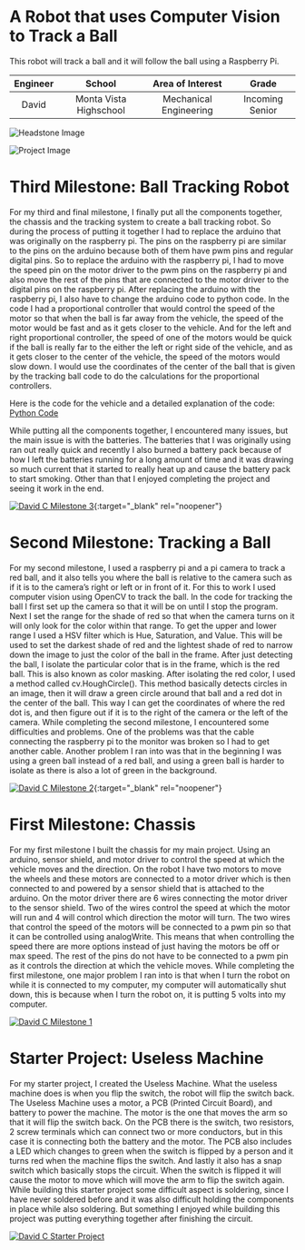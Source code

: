﻿# A Robot that uses Computer Vision to Track a Ball
This robot will track a ball and it will follow the ball using a Raspberry Pi.

| **Engineer** | **School** | **Area of Interest** | **Grade** |
|:--:|:--:|:--:|:--:|
| David | Monta Vista Highschool | Mechanical Engineering | Incoming Senior

![Headstone Image](https://lh3.googleusercontent.com/pw/AM-JKLVbcVsXtbVDlJuw0to8qprEm4nzvpmechAxXFTnBjrnaQnZk5eflwQXT3I46UE1jroaWahA_ZodNRUtbbHt7iFZwZqHAU7C8B2Qf57jLTXL7Mm-1x0gQ9uiL_iphZOY8YwViqiN2oftpD9LLPRMid0=s1934-no?authuser=0)

![Project Image]([https://lh3.googleusercontent.com/ja0gi1bOSnKyzbW03GLW7FHGcK5NM5qcB5UkfWNFWoDUBVk1lwQGQ-Zu620W-JuTPLXimHSOwLB70AYCeTaYRZ_ErbLAAfn-fVTgPN9sC3mHUSw_H5VUwsYxl3c3zNNqRODk3J6reASLEY0N1hdBmpkwA8afPK3XOle-4EZs9VU6Y_rGsdzCob1aS2mXJ9qsnP7YP9jqvmHEMOd1pSy0roCtajP1nM3WY4lPb1Cn6wETgDUaBgutbkaBw5IQqD8Zw4U7weAp5-X-Pm1ztBjuBAQc0DtJct2I-VQbaxIGxGb2dxIn1ORuN23jzaCRrnY-MOWsh7iysMKEOvMOZzujX8bg-kTcETD4JLce-TAJwXQD1A4tr-Hbv9YDUVWijbv4Ugm-xFueWhA37aomup75534EDhHusydv1s0RM619E_H7Rp7nvjIj3M2oVuW2MYe156CpxLrCh-axkYzLTDQHlr1MsI17-H4A-wS8-HVNryvj9jtDcpHq3QDu57oRp4Zl0n3tj-5qJgFaoUaS1vnxjE3by0ABUU980xyNvePMU9Rm4jH_mIlEh6bRpahVhFWoIxhcv3euASmEOOuypRB-a43O4Wi5bwsteeIoa6_5uerlGRwvQSarq3xUiYWguwWBoZdzZGFlz0Lu-17yaCS7_YtkpJhK1aF2im9sifonsI2BZi1aHiF8zUYjSIcaFIrTnxWhnjX2btXeTsYhmmlzolXNs3SOEMtXf3g6wjZHMTG1dwLsKCv_RF4h68Y=w756-h1007-no?authuser=0](https://lh3.googleusercontent.com/tOqyTUoC3ask_Ot1INQlVyUBfarqkv_xvjJJ1TBR5UhxIvoH_E6EZuh_RP8Nvu3RbjaDTdOuLxUfWw2IhrR1hmUxush5usUF50mcTsLLIETjn0NXVe4g-xz4ekcJVpcMBzp8Oq3SYVo_Ie6f48iIEeIpKQz9v7RMPsT9k_-9xNZt8rD1XrdTz0H94GSSLjGev4bS53SsTB5cTlKv7wwmfud7FzXdpaxouWoBMQisX3wXS9JNvhXA_E7FfeBTLdoFK2hr4VbLJQC5hSfp9wx3bdMTFkyblBk_282Jp4w1QrByarFPxhyUUrcEEBkoOoU5Ptyv4UKgluDyudT0e9kmv91DWY1BZnkcZsIMCj87yEQamWMU9RzD7vopzU7MiE_cWYueSpqOfzhdfjYW-q14eWLw_CxDHazn6LwPaCn-gIkfQMxthF3WivtK6efVN-MPTfitct0KMj8OZoyBl6McjFlJbuhc59XH08O7zbq0aEQtSQSu49m9zp6L4MyCVFoEZp5tTtc50WSuGUaZ6XdYddtyZO-K8xetpZBx1vOvHyc1jOCzjQSe0Rnkv0EFHTG1kXszs7_I7griqGUMTC1f-X_xGjAK24Hd_J8cpw7Rmb4TmP98nf6uhnnznCUjbXIpIIg0w1R917MJxND3FzXDyGpaR_zmmntYdtHtNNpN9V4coCBuEhhrfQZjBfouGU7Jzja1wD7CiqSAn2ZVWiajzxnNRoXRFCl_QPyzOBT2tjkVYwKFw3_TGsNqzMI=w756-h1007-no?authuser=0))
  
# Third Milestone: Ball Tracking Robot
For my third and final milestone, I finally put all the components together, the chassis and the tracking system to create a ball tracking robot. So during the process of putting it together I had to replace the arduino that was originally on the raspberry pi. The pins on the raspberry pi are similar to the pins on the arduino because both of them have pwm pins and regular digital pins. So to replace the arduino with the raspberry pi, I had to move the speed pin on the motor driver to the pwm pins on the raspberry pi and also move the rest of the pins that are connected to the motor driver to the digital pins on the raspberry pi. After replacing the arduino with the raspberry pi, I also have to change the arduino code to python code. In the code I had a proportional controller that would control the speed of the motor so that when the ball is far away from the vehicle, the speed of the motor would be fast and as it gets closer to the vehicle. And for the left and right proportional controller, the speed of one of the motors would be quick if the ball is really far to the either the left or right side of the vehicle, and as it gets closer to the center of the vehicle, the speed of the motors would slow down. I would use the coordinates of the center of the ball that is given by the tracking ball code to do the calculations for the proportional controllers.

Here is the code for the vehicle and a detailed explanation of the code: [Python Code](https://github.com/BlueStamp-Engineering-2022/David_BSE_Project)

While putting all the components together, I encountered many issues, but the main issue is with the batteries. The batteries that I was originally using ran out really quick and recently I also burned a battery pack because of how I left the batteries running for a long amount of time and it was drawing so much current that it started to really heat up and cause the battery pack to start smoking. Other than that I enjoyed completing the project and seeing it work in the end.


[![David C Milestone 3](https://res.cloudinary.com/marcomontalbano/image/upload/v1658351180/video_to_markdown/images/youtube--6Doy682EGRU-c05b58ac6eb4c4700831b2b3070cd403.jpg)](https://www.youtube.com/watch?v=6Doy682EGRU "David C Milestone 3"){:target="_blank" rel="noopener"}

# Second Milestone: Tracking a Ball

For my second milestone, I used a raspberry pi and a pi camera to track a red ball, and it also tells you where the ball is relative to the camera such as if it is to the camera’s right or left or in front of it. For this to work I used computer vision using OpenCV to track the ball. In the code for tracking the ball I first set up the camera so that it will be on until I stop the program. Next I set the range for the shade of red so that when the camera turns on it will only look for the color within that range. To get the upper and lower range I used a HSV filter which is Hue, Saturation, and Value. This will be used to set the darkest shade of red and the lightest shade of red to narrow down the image to just the color of the ball in the frame. After just detecting the ball, I isolate the particular color that is in the frame, which is the red ball. This is also known as color masking. After isolating the red color, I used a method called cv.HoughCircle(). This method basically detects circles in an image, then it will draw a green circle around that ball and a red dot in the center of the ball. This way I can get the coordinates of where the red dot is, and then figure out if it is to the right of the camera or the left of the camera. While completing the second milestone, I encountered some difficulties and problems. One of the problems was that the cable connecting the raspberry pi to the monitor was broken so I had to get another cable. Another problem I ran into was that in the beginning I was using a green ball instead of a red ball, and using a green ball is harder to isolate as there is also a lot of green in the background.

[![David C Milestone 2](https://res.cloudinary.com/marcomontalbano/image/upload/v1658266488/video_to_markdown/images/youtube--RTmboxN7S_E-c05b58ac6eb4c4700831b2b3070cd403.jpg)](https://www.youtube.com/watch?v=RTmboxN7S_E "David C Milestone 2"){:target="_blank" rel="noopener"}
# First Milestone: Chassis
  

For my first milestone I built the chassis for my main project. Using an arduino, sensor shield, and motor driver to control the speed at which the vehicle moves and the direction. On the robot I have two motors to move the wheels and these motors are connected to a motor driver which is then connected to and powered by a sensor shield that is attached to the arduino. On the motor driver there are 6 wires connecting the motor driver to the sensor shield. Two of the wires control the speed at which the motor will run and 4 will control which direction the motor will turn. The two wires that control the speed of the motors will be connected to a pwm pin so that it can be controlled using analogWrite. This means that when controlling the speed there are more options instead of just having the motors be off or max speed. The rest of the pins do not have to be connected to a pwm pin as it controls the direction at which the vehicle moves. While completing the first milestone, one major problem I ran into is that when I turn the robot on while it is connected to my computer, my computer will automatically shut down, this is because when I turn the robot on, it is putting 5 volts into my computer.


[![David C Milestone 1](https://res.cloudinary.com/marcomontalbano/image/upload/v1656107664/video_to_markdown/images/youtube--TsNfXT9q5ho-c05b58ac6eb4c4700831b2b3070cd403.jpg)](https://www.youtube.com/watch?v=TsNfXT9q5ho "David C Milestone 1")

# Starter Project: Useless Machine
  

For my starter project, I created the Useless Machine. What the useless machine does is when you flip the switch, the robot will flip the switch back. The Useless Machine uses a motor, a PCB (Printed Circuit Board), and battery to power the machine. The motor is the one that moves the arm so that it will flip the switch back. On the PCB there is the switch, two resistors, 2 screw terminals which can connect two or more conductors, but in this case it is connecting both the battery and the motor. The PCB also includes a LED which changes to green when the switch is flipped by a person and it turns red when the machine flips the switch. And lastly it also has a snap switch which basically stops the circuit. When the switch is flipped it will cause the motor to move which will move the arm to flip the switch again. While building this starter project some difficult aspect is soldering, since I have never soldered before and it was also difficult holding the components in place while also soldering. But something I enjoyed while building this project was putting everything together after finishing the circuit. 


[![David C Starter Project](https://res.cloudinary.com/marcomontalbano/image/upload/v1655500037/video_to_markdown/images/youtube--eJ2ibpvaais-c05b58ac6eb4c4700831b2b3070cd403.jpg)](https://www.youtube.com/watch?v=eJ2ibpvaais "David C Starter Project")
